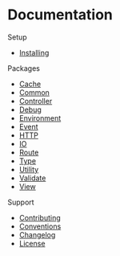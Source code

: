 # Documentation #

Setup
* [Installing](setup/installing.md)

Packages
* [Cache](packages/cache/index.md)
* [Common](packages/common/index.md)
* [Controller](packages/controller/index.md)
* [Debug](packages/debug/index.md)
* [Environment](packages/environment/index.md)
* [Event](packages/event/index.md)
* [HTTP](packages/http/index.md)
* [IO](packages/io/index.md)
* [Route](packages/route/index.md)
* [Type](packages/type/index.md)
* [Utility](packages/utility/index.md)
* [Validate](packages/validate/index.md)
* [View](packages/view/index.md)

Support
* [Contributing](support/contributing.md)
* [Conventions](support/conventions.md)
* [Changelog](support/changelog.md)
* [License](support/license.md)
